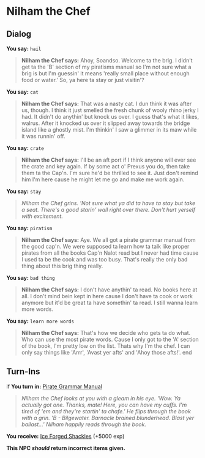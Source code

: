 # Nilham the Chef
## Dialog

**You say:** `hail`



>**Nilham the Chef says:** Ahoy, Soandso. Welcome ta the brig. I didn't get ta the 'B' section of my piratisms manual so I'm not sure what a brig is but I'm guessin' it means 'really small place without enough food or water.' So, ya here ta stay or just visitin'?

**You say:** `cat`



>**Nilham the Chef says:** That was a nasty cat.  I dun think it was after us, though. I think it just smelled the fresh chunk of wooly rhino jerky I had.  It didn't do anythin' but knock us over.  I guess that's what it likes, walrus.  After it knocked us over it slipped away towards the bridge island like a ghostly mist.  I'm thinkin' I saw a glimmer in its maw while it was runnin' off.

**You say:** `crate`



>**Nilham the Chef says:** I'll be an aft port if I think anyone will ever see the crate and key again. If by some act o' Prexus you do, then take them ta the Cap'n. I'm sure he'd be thrilled to see it. Just don't remind him I'm here cause he might let me go and make me work again.



**You say:** `stay`



>*Nilham the Chef grins.  'Not sure what ya did ta have ta stay but take a seat.  There's a good starin' wall right over there.  Don't hurt yerself with excitement.*


**You say:** `piratism`



>**Nilham the Chef says:** Aye.  We all got a pirate grammar manual from the good cap'n.  We were supposed ta learn how ta talk like proper pirates from all the books Cap'n Nalot read but I never had time cause I used ta be the cook and was too busy.  That's really the only bad thing about this brig thing really.


**You say:** `bad thing`



>**Nilham the Chef says:** I don't have anythin' ta read.  No books here at all.  I don't mind bein kept in here cause I don't have ta cook or work anymore but it'd be great ta have somethin' ta read.  I still wanna learn more words.

**You say:** `learn more words`



>**Nilham the Chef says:** That's how we decide who gets ta do what.  Who can use the most pirate words.  Cause I only got to the 'A' section of the book, I'm pretty low on the list.  Thats why I'm the chef.  I can only say things like 'Arrr', 'Avast yer afts' and 'Ahoy those afts!'.
end

## Turn-Ins





if **You turn in:** [Pirate Grammar Manual](/item/18962)


>*Nilham the Chef looks at you with a gleam in his eye.  'Wow.  Ya actually got one.  Thanks, mate!  Here, you can have my cuffs.  I'm tired of 'em and they're startin' ta chafe.'  He flips through the book with a grin.  'B - Bilgewater.  Barnacle brained blunderhead.  Blast yer ballast...' Nilham happily reads through the book.*


 **You receive:**  [Ice Forged Shackles](/item/30041) (+5000 exp)

**This NPC *should* return incorrect items given.**
